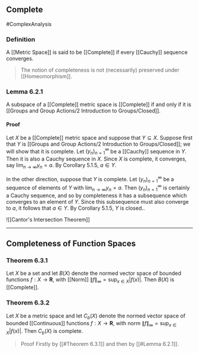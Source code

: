 ## Complete
#ComplexAnalysis  

### Definition
A [[Metric Space]] is said to be [[Complete]] if every [[Cauchy]] sequence converges.

> The notion of completeness is not (necessarily) preserved under [[Homeomorphism]].

### Lemma 6.2.1
A subspace of a [[Complete]] metric space is [[Complete]] if and only if it is [[Groups and Group Actions/2 Introduction to Groups/Closed]].

#### Proof
Let $X$ be a [[Complete]] metric space and suppose that $Y \subseteq X .$ Suppose first that $Y$ is [[Groups and Group Actions/2 Introduction to Groups/Closed]]; we will show that it is complete. Let $\left(y_{n}\right)_{n=1}^{\infty}$ be a [[Cauchy]] sequence in $Y$. Then it is also a Cauchy sequence in $X$. Since $X$ is complete, it converges, say $\lim _{n \rightarrow \infty} y_{n}=a .$ By Corollary 5.1.5, $a \in Y$.

In the other direction, suppose that $Y$ is complete. Let $\left(y_{n}\right)_{n=1}^{\infty}$ be a sequence of elements of $Y$ with $\lim _{n \rightarrow \infty} y_{n}=a$. Then $\left(y_{n}\right)_{n=1}^{\infty}$ is certainly a Cauchy sequence, and so by completeness it has a subsequence which converges to an element of $Y$. Since this subsequence must also converge to $a$, it follows that $a \in Y$. By Corollary 5.1.5, $Y$ is closed..

![[Cantor's Intersection Theorem]]

---
## Completeness of Function Spaces
### Theorem 6.3.1
Let $X$ be a set and let $B(X)$ denote the normed vector space of bounded functions $f: X \rightarrow \mathbf{R}$, with [[Norm]] $\|f\|_{\infty}=\sup _{x \in X}|f(x)|$. Then $B(X)$ is [[Complete]].

### Theorem 6.3.2
Let $X$ be a metric space and let $C_{b}(X)$ denote the normed vector space of bounded [[Continuous]] functions $f: X \rightarrow \mathbf{R}$,  with norm $\|f\|_{\infty}=\sup _{x \in X}|f(x)|$. Then $C_{b}(X)$ is complete.

> Proof Firstly by [[#Theorem 6.3.1]] and then by [[#Lemma 6.2.1]].